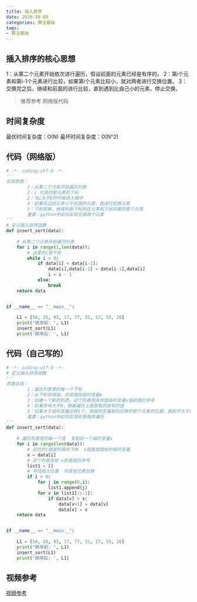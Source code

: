 ```yaml
---
title: 插入排序
date: 2020-10-09
categories: 算法基础
tags: 
- 算法基础
---
```


## 插入排序的核心思想
1：从第二个元素开始依次进行遍历，假设前面的元素已经是有序的。
2：第i个元素和第i-1个元素进行比较，如果第i个元素比较小，就对两者进行交换位置。
3：交换完之后，继续和前面的进行比较，直到遇到比自己小的元素，停止交换。

>推荐参考 网络版代码

## 时间复杂度
最优时间复杂度：O(N)
最坏时间复杂度：O(N^2)

## 代码（网络版）
```python
# -*- coding:utf-8 -*-
'''
实现思路：
        1：从第二个元素开始遍历列表
        2：i 代表的是元素的下标
        3：当i大于0的时候进入循环
        4：如果后边的元素小于前面的元素，就进行交换元素
        5：下标前移，继续判断下标所在元素和下标前面的那个元素
        重要：python中如何实现交换两个元素
'''
# 定义插入排序函数
def insert_sort(data):
    
    # 从第二个元素开始遍历列表
    for i in range(1,len(data)):
        # 这里的i是下标
        while i > 0:
            if data[i] < data[i-1]:
                data[i],data[i-1] = data[i-1],data[i]
                i = i - 1
            else:
                break
    return data


if __name__ == "__main__":
    
    L1 = [54, 26, 93, 17, 77, 31, 17, 55, 20]
    print("排序前: ", L1)
    insert_sort(L1)
    print('排序后: ', L1)
```

## 代码（自己写的）
```python
# -*- coding:utf-8 -*-
# 定义插入排序函数
'''
思路总结：
        1：遍历列表里的每一个下标
        2：从下标获得值，并赋值给临时变量x
        3：创建一个新的列表，这个列表用来存放临时变量x值前面的序号
        4：如果序号大于0，倒着遍历上面获取的序号的值
        5：如果大于临时变量后移1个，把临时变量放到后移的那个元素的位置，直到不大于临时变量
        重要：python中如何实现列表倒序遍历
'''
def insert_sort(data):
    
    # 遍历列表里的每一个值  复制给一个临时变量x
    for i in range(len(data)):
        # 此时的i就是列表的下标  x就是赋值给的临时变量
        x = data[i]
        # 这个列表存放 x前面值的序号
        list1 = []
        # 寻找插入位置  将其他元素后移        
        if i > 0:
            for j in range(0,i):
                list1.append(j)
            for v in list1[::-1]:
                if data[v] > x:
                    data[v+1] = data[v]
                    data[v] = x
    return data


if __name__ == "__main__":
    
    L1 = [54, 26, 93, 17, 77, 31, 17, 55, 20]
    print("排序前: ", L1)
    insert_sort(L1)
    print('排序后: ', L1)
```

## 视频参考
[视频参考](https://www.bilibili.com/video/BV1Q54y1e7ou/?spm_id_from=trigger_reload)